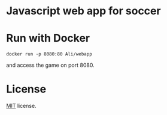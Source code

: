 Javascript web app for soccer
=================



Run with Docker
===============

`docker run -p 8080:80 Ali/webapp`

and access the game on port 8080.

License
=======

[MIT](http://en.wikipedia.org/wiki/MIT_License) license.


